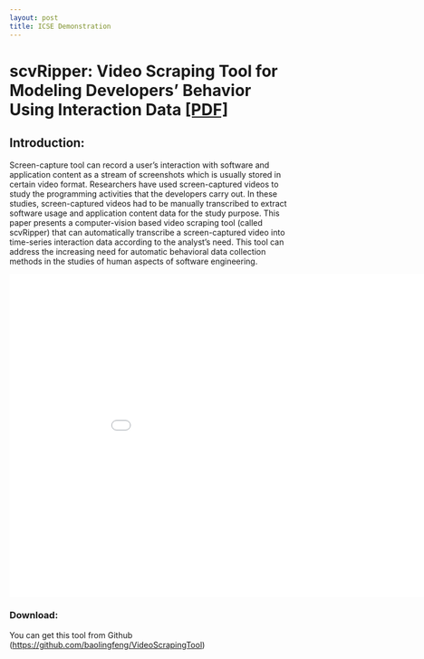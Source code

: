 ```yaml
---
layout: post
title: ICSE Demonstration 
---
```


# scvRipper: Video Scraping Tool for Modeling Developers’ Behavior Using Interaction Data  <a href="{{ site.baseurl }}assets/ICSE2015Demo.pdf">[PDF]</a>

## Introduction:
Screen-capture tool can record a user’s interaction with software and application content as a stream of screenshots which is usually stored in certain video format. Researchers have used screen-captured videos to study the programming activities that the developers carry out. In these studies, screen-captured videos had to be manually transcribed to extract software usage and application content data for the study purpose. This paper presents a computer-vision based video scraping tool (called scvRipper) that can automatically transcribe a screen-captured video into time-series interaction data according to the analyst’s need. This tool can address the increasing need for automatic behavioral data collection methods in the studies of human aspects of software engineering.

<iframe width="960" height="570" src="{{ site.baseurl }}assets/scvRipper.mp4" frameborder="0" allowfullscreen></iframe>

### Download:
You can get this tool from Github (https://github.com/baolingfeng/VideoScrapingTool)